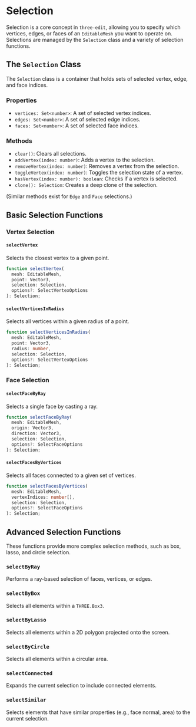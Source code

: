 # Selection

Selection is a core concept in `three-edit`, allowing you to specify which vertices, edges, or faces of an `EditableMesh` you want to operate on. Selections are managed by the `Selection` class and a variety of selection functions.

## The `Selection` Class

The `Selection` class is a container that holds sets of selected vertex, edge, and face indices.

### Properties

- `vertices: Set<number>`: A set of selected vertex indices.
- `edges: Set<number>`: A set of selected edge indices.
- `faces: Set<number>`: A set of selected face indices.

### Methods

- `clear()`: Clears all selections.
- `addVertex(index: number)`: Adds a vertex to the selection.
- `removeVertex(index: number)`: Removes a vertex from the selection.
- `toggleVertex(index: number)`: Toggles the selection state of a vertex.
- `hasVertex(index: number): boolean`: Checks if a vertex is selected.
- `clone(): Selection`: Creates a deep clone of the selection.

(Similar methods exist for `Edge` and `Face` selections.)

## Basic Selection Functions

### Vertex Selection

#### `selectVertex`

Selects the closest vertex to a given point.

```typescript
function selectVertex(
  mesh: EditableMesh,
  point: Vector3,
  selection: Selection,
  options?: SelectVertexOptions
): Selection;
```

#### `selectVerticesInRadius`

Selects all vertices within a given radius of a point.

```typescript
function selectVerticesInRadius(
  mesh: EditableMesh,
  point: Vector3,
  radius: number,
  selection: Selection,
  options?: SelectVertexOptions
): Selection;
```

### Face Selection

#### `selectFaceByRay`

Selects a single face by casting a ray.

```typescript
function selectFaceByRay(
  mesh: EditableMesh,
  origin: Vector3,
  direction: Vector3,
  selection: Selection,
  options?: SelectFaceOptions
): Selection;
```

#### `selectFacesByVertices`

Selects all faces connected to a given set of vertices.

```typescript
function selectFacesByVertices(
  mesh: EditableMesh,
  vertexIndices: number[],
  selection: Selection,
  options?: SelectFaceOptions
): Selection;
```

## Advanced Selection Functions

These functions provide more complex selection methods, such as box, lasso, and circle selection.

### `selectByRay`

Performs a ray-based selection of faces, vertices, or edges.

### `selectByBox`

Selects all elements within a `THREE.Box3`.

### `selectByLasso`

Selects all elements within a 2D polygon projected onto the screen.

### `selectByCircle`

Selects all elements within a circular area.

### `selectConnected`

Expands the current selection to include connected elements.

### `selectSimilar`

Selects elements that have similar properties (e.g., face normal, area) to the current selection.

